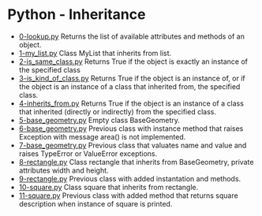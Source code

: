 # Python - Inheritance

- [0-lookup.py](https://github.com/viviani22/holbertonschool-higher_level_programming/edit/main/python-inheritance/0-lookup.py) Returns the list of available attributes and methods of an object.
- [1-my_list.py](https://github.com/viviani22/holbertonschool-higher_level_programming/edit/main/python-inheritance/1-my_list.py) Class MyList that inherits from list.
- [2-is_same_class.py](https://github.com/viviani22/holbertonschool-higher_level_programming/edit/main/python-inheritance/2-is_same_class.py) Returns True if the object is exactly an instance of the specified class
- [3-is_kind_of_class.py](https://github.com/viviani22/holbertonschool-higher_level_programming/edit/main/python-inheritance/3-is_kind_of_class.py) Returns True if the object is an instance of, or if the object is an instance of a class that inherited from, the specified class.
- [4-inherits_from.py](https://github.com/viviani22/holbertonschool-higher_level_programming/edit/main/python-inheritance/4-inherits_from.py) Returns True if the object is an instance of a class that inherited (directly or indirectly) from the specified class.
- [5-base_geometry.py](https://github.com/viviani22/holbertonschool-higher_level_programming/edit/main/python-inheritance/5-base_geometry.py) Empty class BaseGeometry.
- [6-base_geometry.py](https://github.com/viviani22/holbertonschool-higher_level_programming/edit/main/python-inheritance/6-base_geometry.py) Previous class with instance method that raises Exception with message area() is not implemented.
- [7-base_geometry.py](https://github.com/viviani22/holbertonschool-higher_level_programming/edit/main/python-inheritance/7-base_geometry.py) Previous class that valuates name and value and raises TypeError or ValueError exceptions.
- [8-rectangle.py](https://github.com/viviani22/holbertonschool-higher_level_programming/edit/main/python-inheritance/8-rectangle.py) Class rectangle that inherits from BaseGeometry, private attributes width and height.
- [9-rectangle.py](https://github.com/viviani22/holbertonschool-higher_level_programming/edit/main/python-inheritance/9-rectangle.py) Previous class with added instantation and methods.
- [10-square.py](https://github.com/viviani22/holbertonschool-higher_level_programming/edit/main/python-inheritance/10-square.py) Class square that inherits from rectangle.
- [11-square.py](https://github.com/viviani22/holbertonschool-higher_level_programming/edit/main/python-inheritance/11-square.py) Previous class with added method that returns square description when instance of square is printed.
